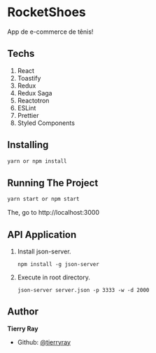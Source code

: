 # RocketShoes

App de e-commerce de tênis!

## Techs

1. React
2. Toastify
3. Redux
4. Redux Saga
5. Reactotron
6. ESLint
7. Prettier
8. Styled Components

## Installing

```sh
yarn or npm install
```

## Running The Project

```sh
yarn start or npm start
```

The, go to http://localhost:3000

## API Application

1.  Install json-server.

        npm install -g json-server

2.  Execute in root directory.

        json-server server.json -p 3333 -w -d 2000

## Author

**Tierry Ray**

- Github: [@tierryray](https://github.com/tierryray)
